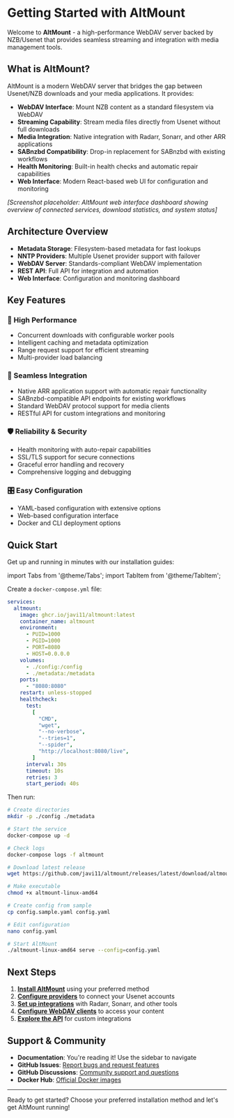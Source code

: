 # Getting Started with AltMount

Welcome to **AltMount** - a high-performance WebDAV server backed by NZB/Usenet that provides seamless streaming and integration with media management tools.

## What is AltMount?

AltMount is a modern WebDAV server that bridges the gap between Usenet/NZB downloads and your media applications. It provides:

- **WebDAV Interface**: Mount NZB content as a standard filesystem via WebDAV
- **Streaming Capability**: Stream media files directly from Usenet without full downloads
- **Media Integration**: Native integration with Radarr, Sonarr, and other ARR applications
- **SABnzbd Compatibility**: Drop-in replacement for SABnzbd with existing workflows
- **Health Monitoring**: Built-in health checks and automatic repair capabilities
- **Web Interface**: Modern React-based web UI for configuration and monitoring

_[Screenshot placeholder: AltMount web interface dashboard showing overview of connected services, download statistics, and system status]_

## Architecture Overview

- **Metadata Storage**: Filesystem-based metadata for fast lookups
- **NNTP Providers**: Multiple Usenet provider support with failover
- **WebDAV Server**: Standards-compliant WebDAV implementation
- **REST API**: Full API for integration and automation
- **Web Interface**: Configuration and monitoring dashboard

## Key Features

### 🚀 High Performance

- Concurrent downloads with configurable worker pools
- Intelligent caching and metadata optimization
- Range request support for efficient streaming
- Multi-provider load balancing

### 🔗 Seamless Integration

- Native ARR application support with automatic repair functionality
- SABnzbd-compatible API endpoints for existing workflows
- Standard WebDAV protocol support for media clients
- RESTful API for custom integrations and monitoring

### 🛡️ Reliability & Security

- Health monitoring with auto-repair capabilities
- SSL/TLS support for secure connections
- Graceful error handling and recovery
- Comprehensive logging and debugging

### 🎛️ Easy Configuration

- YAML-based configuration with extensive options
- Web-based configuration interface
- Docker and CLI deployment options

## Quick Start

Get up and running in minutes with our installation guides:

import Tabs from '@theme/Tabs';
import TabItem from '@theme/TabItem';

<Tabs>
  <TabItem value="docker" label="Docker" default>

Create a `docker-compose.yml` file:

```yaml
services:
  altmount:
    image: ghcr.io/javi11/altmount:latest
    container_name: altmount
    environment:
      - PUID=1000
      - PGID=1000
      - PORT=8080
      - HOST=0.0.0.0
    volumes:
      - ./config:/config
      - ./metadata:/metadata
    ports:
      - "8080:8080"
    restart: unless-stopped
    healthcheck:
      test:
        [
          "CMD",
          "wget",
          "--no-verbose",
          "--tries=1",
          "--spider",
          "http://localhost:8080/live",
        ]
      interval: 30s
      timeout: 10s
      retries: 3
      start_period: 40s
```

Then run:

```bash
# Create directories
mkdir -p ./config ./metadata

# Start the service
docker-compose up -d

# Check logs
docker-compose logs -f altmount
```

  </TabItem>
  <TabItem value="cli" label="CLI">

```bash
# Download latest release
wget https://github.com/javi11/altmount/releases/latest/download/altmount-linux-amd64

# Make executable
chmod +x altmount-linux-amd64

# Create config from sample
cp config.sample.yaml config.yaml

# Edit configuration
nano config.yaml

# Start AltMount
./altmount-linux-amd64 serve --config=config.yaml
```

  </TabItem>
</Tabs>

## Next Steps

1. **[Install AltMount](installation/cli)** using your preferred method
2. **[Configure providers](configuration/providers)** to connect your Usenet accounts
3. **[Set up integrations](configuration/integration)** with Radarr, Sonarr, and other tools
4. **[Configure WebDAV clients](usage/webdav-clients)** to access your content
5. **[Explore the API](usage/api)** for custom integrations

## Support & Community

- **Documentation**: You're reading it! Use the sidebar to navigate
- **GitHub Issues**: [Report bugs and request features](https://github.com/javi11/altmount/issues)
- **GitHub Discussions**: [Community support and questions](https://github.com/javi11/altmount/discussions)
- **Docker Hub**: [Official Docker images](https://hub.docker.com/r/javi11/altmount)

---

Ready to get started? Choose your preferred installation method and let's get AltMount running!
